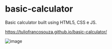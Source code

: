 # basic-calculator
Basic calculator built using HTML5, CSS e JS.

https://tuliofrancosouza.github.io/basic-calculator/

![image](https://user-images.githubusercontent.com/96994158/163452349-bc281d5b-ee3a-4856-83e8-0eb8cd497e59.png)

